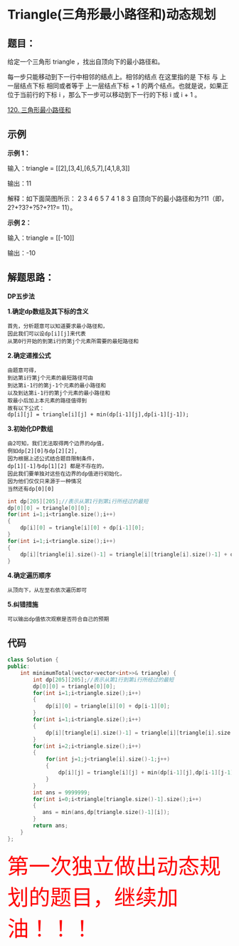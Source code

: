 # Triangle(三角形最小路径和)动态规划
## 题目：
给定一个三角形 triangle ，找出自顶向下的最小路径和。

每一步只能移动到下一行中相邻的结点上。相邻的结点 在这里指的是 下标 与 上一层结点下标 相同或者等于 上一层结点下标 + 1 的两个结点。也就是说，如果正位于当前行的下标 i ，那么下一步可以移动到下一行的下标 i 或 i + 1 。

[120. 三角形最小路径和](https://leetcode-cn.com/problems/triangle)

## 示例

**示例 1：**

输入：triangle = [[2],[3,4],[6,5,7],[4,1,8,3]]

输出：11

解释：如下面简图所示：
   2
  3 4
 6 5 7
4 1 8 3
自顶向下的最小路径和为?11（即，2?+?3?+?5?+?1?= 11）。

**示例 2：**

输入：triangle = [[-10]]

输出：-10

## 解题思路：

**DP五步法**

**1.确定dp数组及其下标的含义**

    首先，分析题意可以知道要求最小路径和，
    因此我们可以设dp[i][j]来代表
    从第0行开始的到第i行的第j个元素所需要的最短路径和

**2.确定递推公式**

    由题意可得，
    到达第i行第j个元素的最短路径可由
    到达第i-1行的第j-1个元素的最小路径和
    以及到达第i-1行的第j个元素的最小路径和
    取最小后加上本元素的路径值得到
    故有以下公式：
    dp[i][j] = triangle[i][j] + min(dp[i-1][j],dp[i-1][j-1]);

**3.初始化DP数组**

    由2可知，我们无法取得两个边界的dp值，
    例如dp[2][0]与dp[2][2],
    因为根据上述公式结合题目限制条件，
    dp[1][-1]与dp[1][2] 都是不存在的，
    因此我们要单独对这些在边界的dp值进行初始化，
    因为他们仅仅只来源于一种情况
    当然还有dp[0][0]
```cpp
int dp[205][205];//表示从第1行到第i行所经过的最短
dp[0][0] = triangle[0][0];
for(int i=1;i<triangle.size();i++)
{
    dp[i][0] = triangle[i][0] + dp[i-1][0];
}
for(int i=1;i<triangle.size();i++)
{
    dp[i][triangle[i].size()-1] = triangle[i][triangle[i].size()-1] + dp[i-1][triangle[i-1].size()-1];
}
```
**4.确定遍历顺序**

    从顶向下，从左至右依次遍历即可

**5.纠错措施**

    可以输出dp值依次观察是否符合自己的预期


## 代码

```cpp
class Solution {
public:
    int minimumTotal(vector<vector<int>>& triangle) {
        int dp[205][205];//表示从第1行到第i行所经过的最短
        dp[0][0] = triangle[0][0];
        for(int i=1;i<triangle.size();i++)
        {
            dp[i][0] = triangle[i][0] + dp[i-1][0];
        }
        for(int i=1;i<triangle.size();i++)
        {
            dp[i][triangle[i].size()-1] = triangle[i][triangle[i].size()-1] + dp[i-1][triangle[i-1].size()-1];
        }
        for(int i=2;i<triangle.size();i++)
        {
            for(int j=1;j<triangle[i].size()-1;j++)
            {
                dp[i][j] = triangle[i][j] + min(dp[i-1][j],dp[i-1][j-1]);
            }
        }
        int ans = 9999999;
        for(int i=0;i<triangle[triangle.size()-1].size();i++)
        {
           ans = min(ans,dp[triangle.size()-1][i]);
        }
        return ans;
    }
};
```

<font color = red size = 50>第一次独立做出动态规划的题目，继续加油！！！</font>

